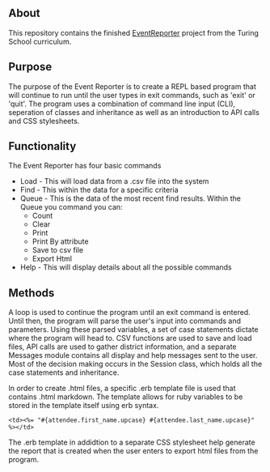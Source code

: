 ## About

This repository contains the finished [EventReporter](https://github.com/turingschool/curriculum/blob/master/source/projects/event_reporter.markdown) project from the Turing School curriculum.

## Purpose

The purpose of the Event Reporter is to create a REPL based program that will continue to run until the user types in exit commands, such as 'exit' or 'quit'. The program uses a combination of command line input (CLI), seperation of classes and inheritance as well as an introduction to API calls and CSS stylesheets. 

## Functionality

The Event Reporter has four basic commands
- Load - This will load data from a .csv file into the system
- Find - This within the data for a specific criteria
- Queue - This is the data of the most recent find results. Within the Queue you command you can:
  - Count
  - Clear
  - Print
  - Print By attribute
  - Save to csv file
  - Export Html
- Help - This will display details about all the possible commands

## Methods

A loop is used to continue the program until an exit command is entered. Until then, the program will parse the user's input into commands and parameters. Using these parsed variables, a set of case statements dictate where the program will head to. CSV functions are used to save and load files, API calls are used to gather district information, and a separate Messages module contains all display and help messages sent to the user. Most of the decision making occurs in the Session class, which holds all the case statements and inheritance. 

In order to create .html files, a specific .erb template file is used that contains .html markdown. The template allows for ruby variables to be stored in the template itself using erb syntax.

```
<td><%= "#{attendee.first_name.upcase} #{attendee.last_name.upcase}" %></td>
```

The .erb template in addidtion to a separate CSS stylesheet help generate the report that is created when the user enters to export html files from the program.
